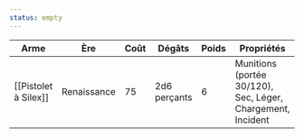 ```yaml
---
status: empty
---
```

| Arme                 | Ère         | Coût | Dégâts       | Poids | Propriétés                                                  |
| -------------------- | ----------- | ---- | ------------ | ----- | ----------------------------------------------------------- |
| [[Pistolet à Silex]] | Renaissance | 75   | 2d6 perçants | 6     | Munitions (portée 30/120), Sec, Léger, Chargement, Incident |